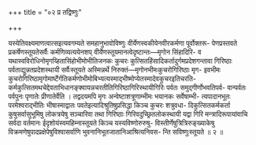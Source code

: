 +++
title = "०२ प्र तद्विष्णुः"

+++

यस्येतिवक्ष्यमाणत्वात्सइत्यवगम्यते समहानुभावोविष्णुः वीर्येणस्वकीयेनवीरकर्मणा पूर्वोक्तरू- पेणप्रस्तवते प्रकर्षेणस्तूयतेसर्वैः कर्मणिव्यत्ययेनशप् वीर्येणस्तूयमानत्वेदृष्टान्तः—मृगोन सिंहादिरि- व यथास्वविरोधिनोमृगय्हितासिंहोभीमोभीतिजनकः कुचरः कुत्सितहिंसादिकर्तादुर्गमप्रदेशगन्तावा गिरिष्ठाः पर्वताद्युन्नतप्रदेशस्थायी सर्वैःस्तूयते अस्मिन्नर्थे निरुक्तं—मृगोनभीमःकुचरोगिरिष्ठाः मृग- इवभीमः कुचरोगिरिष्ठामृगोमार्ष्टेर्गतिकर्मणोभीमोबिभ्यत्यस्माद्भीष्मोप्येतस्मादेवकुचरइतिचरति- कर्मकुत्सितमथचेद्देवताभिधानङ्क्वायन्नचरतीतिगिरिष्ठागिरिस्थायीगिरिः पर्वतः समुद्गीर्णोभवतिपर्व- वान्पर्वतः पर्वपुनः पृणातेः प्रीणातेर्वेति । तद्वदयमपि मृगः अन्वेष्टाशत्रूणाम्भीमः भयानकः सर्वेषाम्भी- त्यपादानभूतः परमेश्वराद्भीतिः भीषास्माद्वातः पवतेइत्यादिश्रुतिषुप्रसिद्धा किञ्च कुचरः शत्रुवधा- दिकुत्सितकर्मकर्ता कुषुसर्वासुभूमिषु लोकत्रयेषु सञ्चारिवा तथा गिरिष्ठाः गिरिवदुच्छ्रितलोकस्थायी यद्वा गिरि मन्त्रादिरूपायांवाचि सर्वदा वर्तमानः ईदृशोयंस्वमहिम्नास्तूयते किञ्च यस्यविष्णोरुरुषु- विस्तीर्णेषुत्रित्रिरुङ्ख्याकेषु विक्रमणेषुपादप्रक्षेपेषुविश्वासर्वाणि भुवनानिभूतजातानिआश्रित्यनिवस- न्ति सविष्णुःस्तूयते ॥ २ ॥